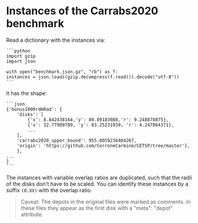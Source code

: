 # Instances of the Carrabs2020 benchmark

Read a dictionary with the instances via:
    
    ```python
    import gzip
    import json

    with open("benchmark.json.gz", "rb") as f:
    instances = json.loads(gzip.decompress(f.read()).decode("utf-8"))
    ```

It has the shape:

    ```json
    {'bonus1000rdmRad': {
        'disks': [
            {'x': 8.842438164,'y': 89.89183088,'r': 9.248878075},
            {'x': 32.77989789, 'y': 83.25231939, 'r': 4.247864371},
            ...
        ],
        'carrabs2020_upper_bound': 955.0059236404267,
        'origin': 'https://github.com/CerroneCarmine/CETSP/tree/master'},
        },
    ...
    }
    ```

The instances with variable overlap ratios are duplicated, such that the radii
of the disks don't have to be scaled. You can identify these instances by
a suffix `(0.XX)` with the overlap ratio.

> Caveat: The depots in the original files were marked as comments. In these files they appear as the first disk
> with a "meta": "depot" attribute.